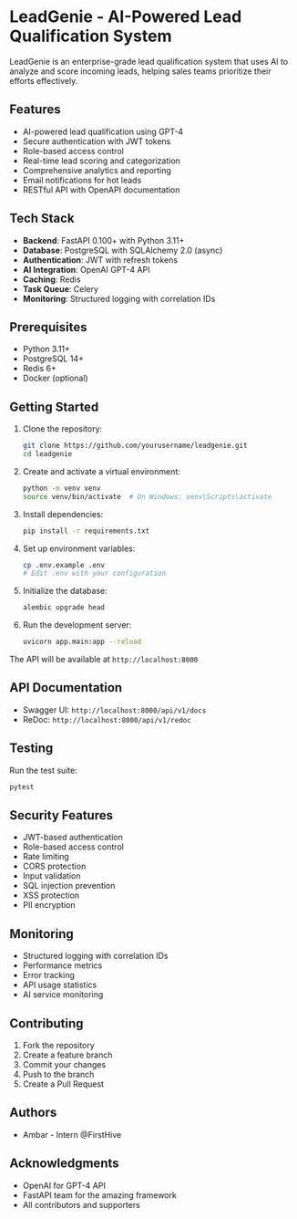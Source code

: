 # LeadGenie - AI-Powered Lead Qualification System

LeadGenie is an enterprise-grade lead qualification system that uses AI to analyze and score incoming leads, helping sales teams prioritize their efforts effectively.

## Features

- AI-powered lead qualification using GPT-4
- Secure authentication with JWT tokens
- Role-based access control
- Real-time lead scoring and categorization
- Comprehensive analytics and reporting
- Email notifications for hot leads
- RESTful API with OpenAPI documentation

## Tech Stack

- **Backend**: FastAPI 0.100+ with Python 3.11+
- **Database**: PostgreSQL with SQLAlchemy 2.0 (async)
- **Authentication**: JWT with refresh tokens
- **AI Integration**: OpenAI GPT-4 API
- **Caching**: Redis
- **Task Queue**: Celery
- **Monitoring**: Structured logging with correlation IDs

## Prerequisites

- Python 3.11+
- PostgreSQL 14+
- Redis 6+
- Docker (optional)

## Getting Started

1. Clone the repository:
   ```bash
   git clone https://github.com/yourusername/leadgenie.git
   cd leadgenie
   ```

2. Create and activate a virtual environment:
   ```bash
   python -m venv venv
   source venv/bin/activate  # On Windows: venv\Scripts\activate
   ```

3. Install dependencies:
   ```bash
   pip install -r requirements.txt
   ```

4. Set up environment variables:
   ```bash
   cp .env.example .env
   # Edit .env with your configuration
   ```

5. Initialize the database:
   ```bash
   alembic upgrade head
   ```

6. Run the development server:
   ```bash
   uvicorn app.main:app --reload
   ```

The API will be available at `http://localhost:8000`

## API Documentation

- Swagger UI: `http://localhost:8000/api/v1/docs`
- ReDoc: `http://localhost:8000/api/v1/redoc`

## Testing

Run the test suite:
```bash
pytest
```


## Security Features

- JWT-based authentication
- Role-based access control
- Rate limiting
- CORS protection
- Input validation
- SQL injection prevention
- XSS protection
- PII encryption

## Monitoring

- Structured logging with correlation IDs
- Performance metrics
- Error tracking
- API usage statistics
- AI service monitoring

## Contributing

1. Fork the repository
2. Create a feature branch
3. Commit your changes
4. Push to the branch
5. Create a Pull Request

## Authors

- Ambar - Intern @FirstHive

## Acknowledgments

- OpenAI for GPT-4 API
- FastAPI team for the amazing framework
- All contributors and supporters 